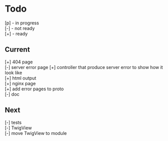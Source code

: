 # Todo

[p] - in progress  
[-] - not ready  
[+] - ready  

## Current

[+] 404 page  
[-] server error page
    [+] controller that produce server error to show how it look like  
    [+] html output  
    [+] nginx page  
    [+] add error pages to proto  
    [-] doc  

## Next

[-] tests  
    [-] TwigView  
[-] move TwigView to module  
